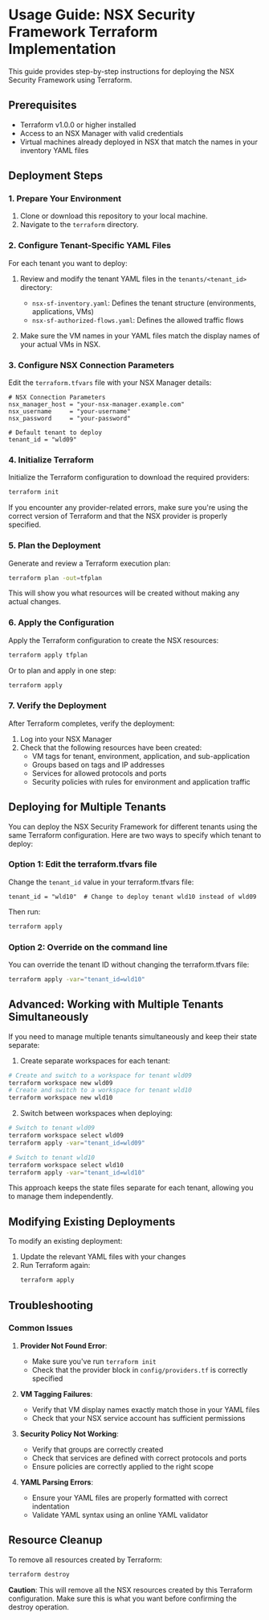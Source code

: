# Usage Guide: NSX Security Framework Terraform Implementation

This guide provides step-by-step instructions for deploying the NSX Security Framework using Terraform.

## Prerequisites

- Terraform v1.0.0 or higher installed
- Access to an NSX Manager with valid credentials
- Virtual machines already deployed in NSX that match the names in your inventory YAML files

## Deployment Steps

### 1. Prepare Your Environment

1. Clone or download this repository to your local machine.
2. Navigate to the `terraform` directory.

### 2. Configure Tenant-Specific YAML Files

For each tenant you want to deploy:

1. Review and modify the tenant YAML files in the `tenants/<tenant_id>` directory:
   - `nsx-sf-inventory.yaml`: Defines the tenant structure (environments, applications, VMs)
   - `nsx-sf-authorized-flows.yaml`: Defines the allowed traffic flows

2. Make sure the VM names in your YAML files match the display names of your actual VMs in NSX.

### 3. Configure NSX Connection Parameters

Edit the `terraform.tfvars` file with your NSX Manager details:

```hcl
# NSX Connection Parameters
nsx_manager_host = "your-nsx-manager.example.com"
nsx_username     = "your-username"
nsx_password     = "your-password"

# Default tenant to deploy
tenant_id = "wld09"
```

### 4. Initialize Terraform

Initialize the Terraform configuration to download the required providers:

```bash
terraform init
```

If you encounter any provider-related errors, make sure you're using the correct version of Terraform and that the NSX provider is properly specified.

### 5. Plan the Deployment

Generate and review a Terraform execution plan:

```bash
terraform plan -out=tfplan
```

This will show you what resources will be created without making any actual changes.

### 6. Apply the Configuration

Apply the Terraform configuration to create the NSX resources:

```bash
terraform apply tfplan
```

Or to plan and apply in one step:

```bash
terraform apply
```

### 7. Verify the Deployment

After Terraform completes, verify the deployment:

1. Log into your NSX Manager
2. Check that the following resources have been created:
   - VM tags for tenant, environment, application, and sub-application
   - Groups based on tags and IP addresses
   - Services for allowed protocols and ports
   - Security policies with rules for environment and application traffic

## Deploying for Multiple Tenants

You can deploy the NSX Security Framework for different tenants using the same Terraform configuration. Here are two ways to specify which tenant to deploy:

### Option 1: Edit the terraform.tfvars file

Change the `tenant_id` value in your terraform.tfvars file:

```hcl
tenant_id = "wld10"  # Change to deploy tenant wld10 instead of wld09
```

Then run:

```bash
terraform apply
```

### Option 2: Override on the command line

You can override the tenant ID without changing the terraform.tfvars file:

```bash
terraform apply -var="tenant_id=wld10"
```

## Advanced: Working with Multiple Tenants Simultaneously

If you need to manage multiple tenants simultaneously and keep their state separate:

1. Create separate workspaces for each tenant:

```bash
# Create and switch to a workspace for tenant wld09
terraform workspace new wld09
# Create and switch to a workspace for tenant wld10
terraform workspace new wld10
```

2. Switch between workspaces when deploying:

```bash
# Switch to tenant wld09
terraform workspace select wld09
terraform apply -var="tenant_id=wld09"

# Switch to tenant wld10
terraform workspace select wld10
terraform apply -var="tenant_id=wld10"
```

This approach keeps the state files separate for each tenant, allowing you to manage them independently.

## Modifying Existing Deployments

To modify an existing deployment:

1. Update the relevant YAML files with your changes
2. Run Terraform again:
   ```bash
   terraform apply
   ```

## Troubleshooting

### Common Issues

1. **Provider Not Found Error**:
   - Make sure you've run `terraform init`
   - Check that the provider block in `config/providers.tf` is correctly specified

2. **VM Tagging Failures**:
   - Verify that VM display names exactly match those in your YAML files
   - Check that your NSX service account has sufficient permissions

3. **Security Policy Not Working**:
   - Verify that groups are correctly created
   - Check that services are defined with correct protocols and ports
   - Ensure policies are correctly applied to the right scope

4. **YAML Parsing Errors**:
   - Ensure your YAML files are properly formatted with correct indentation
   - Validate YAML syntax using an online YAML validator

## Resource Cleanup

To remove all resources created by Terraform:

```bash
terraform destroy
```

**Caution**: This will remove all the NSX resources created by this Terraform configuration. Make sure this is what you want before confirming the destroy operation. 